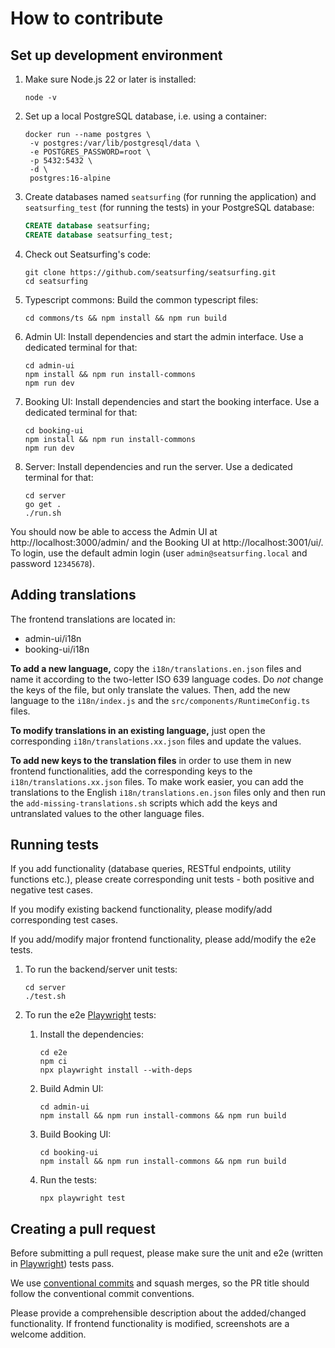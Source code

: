 # How to contribute

## Set up development environment

1. Make sure Node.js 22 or later is installed:

   ```shell
   node -v
   ```

1. Set up a local PostgreSQL database, i.e. using a container:

   ```shell
   docker run --name postgres \
   	-v postgres:/var/lib/postgresql/data \
   	-e POSTGRES_PASSWORD=root \
   	-p 5432:5432 \
   	-d \
   	postgres:16-alpine
   ```

1. Create databases named `seatsurfing` (for running the application) and `seatsurfing_test` (for running the tests) in your PostgreSQL database:

   ```sql
   CREATE database seatsurfing;
   CREATE database seatsurfing_test;
   ```

1. Check out Seatsurfing's code:

   ```shell
   git clone https://github.com/seatsurfing/seatsurfing.git
   cd seatsurfing
   ```

1. Typescript commons: Build the common typescript files:

   ```shell
   cd commons/ts && npm install && npm run build
   ```

1. Admin UI: Install dependencies and start the admin interface. Use a dedicated terminal for that:

   ```shell
   cd admin-ui
   npm install && npm run install-commons
   npm run dev
   ```

1. Booking UI: Install dependencies and start the booking interface. Use a dedicated terminal for that:

   ```shell
   cd booking-ui
   npm install && npm run install-commons
   npm run dev
   ```

1. Server: Install dependencies and run the server. Use a dedicated terminal for that:

   ```shell
   cd server
   go get .
   ./run.sh
   ```

You should now be able to access the Admin UI at http://localhost:3000/admin/ and the Booking UI at http://localhost:3001/ui/. To login, use the default admin login (user `admin@seatsurfing.local` and password `12345678`).

## Adding translations

The frontend translations are located in:
* admin-ui/i18n
* booking-ui/i18n

**To add a new language,** copy the ```i18n/translations.en.json``` files and name it according to the two-letter ISO 639 language codes. Do *not* change the keys of the file, but only translate the values. Then, add the new language to the ```i18n/index.js``` and the ```src/components/RuntimeConfig.ts``` files.

**To modify translations in an existing language,** just open the corresponding ```i18n/translations.xx.json``` files and update the values.

**To add new keys to the translation files** in order to use them in new frontend functionalities, add the corresponding keys to the ```i18n/translations.xx.json``` files. To make work easier, you can add the translations to the English ```i18n/translations.en.json``` files only and then run the ```add-missing-translations.sh``` scripts which add the keys and untranslated values to the other language files.

## Running tests

If you add functionality (database queries, RESTful endpoints, utility functions etc.), please create corresponding unit tests - both positive and negative test cases.

If you modify existing backend functionality, please modify/add corresponding test cases.

If you add/modify major frontend functionality, please add/modify the e2e tests.

1. To run the backend/server unit tests:

   ```shell
   cd server
   ./test.sh
   ```

1. To run the e2e [Playwright](https://playwright.dev/) tests:

   1. Install the dependencies:

      ```shell
      cd e2e
      npm ci
      npx playwright install --with-deps
      ```

   1. Build Admin UI:

      ```shell
      cd admin-ui
      npm install && npm run install-commons && npm run build
      ```

   1. Build Booking UI:

      ```shell
      cd booking-ui
      npm install && npm run install-commons && npm run build
      ```

   1. Run the tests:
      ```shell
      npx playwright test
      ```

## Creating a pull request

Before submitting a pull request, please make sure the unit and e2e (written in [Playwright](https://playwright.dev/)) tests pass.

We use [conventional commits](https://www.conventionalcommits.org/) and squash merges, so the PR title should follow the conventional commit conventions.

Please provide a comprehensible description about the added/changed functionality. If frontend functionality is modified, screenshots are a welcome addition.
